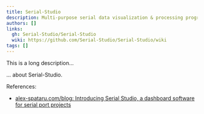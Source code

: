 ```yaml
---
title: Serial-Studio
description: Multi-purpose serial data visualization & processing program
authors: []
links:
  gh: Serial-Studio/Serial-Studio
  wiki: https://github.com/Serial-Studio/Serial-Studio/wiki
tags: []
---
```


This is a long description...
<!--more-->
... about Serial-Studio.

References:

- [alex-spataru.com/blog: Introducing Serial Studio, a dashboard software for serial port projects](https://www.alex-spataru.com/blog/introducing-serial-studio)
